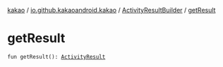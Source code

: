 [kakao](../../index.md) / [io.github.kakaoandroid.kakao](../index.md) / [ActivityResultBuilder](index.md) / [getResult](./get-result.md)

# getResult

`fun getResult(): `[`ActivityResult`](https://developer.android.com/reference/android/app/Instrumentation/ActivityResult.html)